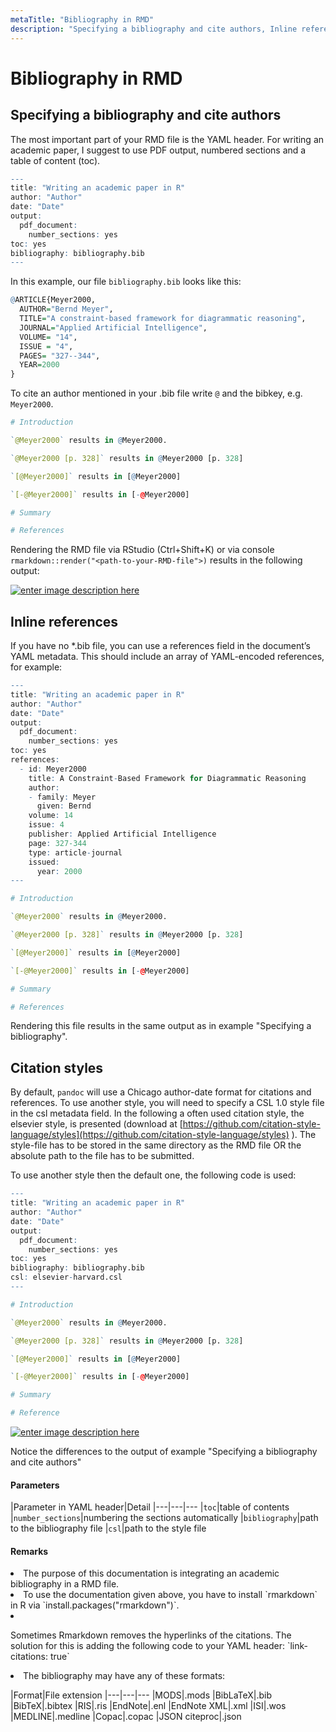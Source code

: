 ```yaml
---
metaTitle: "Bibliography in RMD"
description: "Specifying a bibliography and cite authors, Inline references, Citation styles"
---
```


# Bibliography in RMD



## Specifying a bibliography and cite authors


The most important part of your RMD file is the YAML header. For writing an academic paper, I suggest to use PDF output, numbered sections and a table of content (toc).

```r
---
title: "Writing an academic paper in R"
author: "Author"
date: "Date"
output:
  pdf_document:
    number_sections: yes
toc: yes
bibliography: bibliography.bib
---

```

In this example, our file `bibliography.bib` looks like this:

```r
@ARTICLE{Meyer2000,  
  AUTHOR="Bernd Meyer",  
  TITLE="A constraint-based framework for diagrammatic reasoning",  
  JOURNAL="Applied Artificial Intelligence",  
  VOLUME= "14",  
  ISSUE = "4",  
  PAGES= "327--344",  
  YEAR=2000  
}

```

To cite an author mentioned in your .bib file write `@` and the bibkey, e.g. `Meyer2000`.

```r
# Introduction

`@Meyer2000` results in @Meyer2000.

`@Meyer2000 [p. 328]` results in @Meyer2000 [p. 328]

`[@Meyer2000]` results in [@Meyer2000]

`[-@Meyer2000]` results in [-@Meyer2000]

# Summary

# References

```

Rendering the RMD file via RStudio (Ctrl+Shift+K) or via console `rmarkdown::render("<path-to-your-RMD-file">)` results in the following output:

[<img src="https://i.stack.imgur.com/aldv1.jpg" alt="enter image description here" />](https://i.stack.imgur.com/aldv1.jpg)



## Inline references


If you have no *.bib file, you can use a references field in the document’s YAML metadata. This should include an array of YAML-encoded references, for example:

```r
---
title: "Writing an academic paper in R"
author: "Author"
date: "Date"
output:
  pdf_document:
    number_sections: yes
toc: yes
references:
  - id: Meyer2000
    title: A Constraint-Based Framework for Diagrammatic Reasoning
    author:
    - family: Meyer
      given: Bernd
    volume: 14
    issue: 4
    publisher: Applied Artificial Intelligence
    page: 327-344
    type: article-journal
    issued:
      year: 2000
---

# Introduction

`@Meyer2000` results in @Meyer2000.

`@Meyer2000 [p. 328]` results in @Meyer2000 [p. 328]

`[@Meyer2000]` results in [@Meyer2000]

`[-@Meyer2000]` results in [-@Meyer2000]

# Summary

# References

```

Rendering this file results in the same output as in example "Specifying a bibliography".



## Citation styles


By default, `pandoc` will use a Chicago author-date format for citations and references. To use another style, you will need to specify a CSL 1.0 style file in the csl metadata field. In the following a often used citation style, the elsevier style, is presented (download at [https://github.com/citation-style-language/styles](https://github.com/citation-style-language/styles) ). The style-file has to be stored in the same directory as the RMD file OR the absolute path to the file has to be submitted.

To use another style then the default one, the following code is used:

```r
---
title: "Writing an academic paper in R"
author: "Author"
date: "Date"
output:
  pdf_document:
    number_sections: yes
toc: yes
bibliography: bibliography.bib
csl: elsevier-harvard.csl
---

# Introduction

`@Meyer2000` results in @Meyer2000.

`@Meyer2000 [p. 328]` results in @Meyer2000 [p. 328]

`[@Meyer2000]` results in [@Meyer2000]

`[-@Meyer2000]` results in [-@Meyer2000]

# Summary

# Reference

```

[<img src="https://i.stack.imgur.com/pBnr2.jpg" alt="enter image description here" />](https://i.stack.imgur.com/pBnr2.jpg)

Notice the differences to the output of example "Specifying a bibliography and cite authors"



#### Parameters


|Parameter in YAML header|Detail
|---|---|---
|`toc`|table of contents
|`number_sections`|numbering the sections automatically
|`bibliography`|path to the bibliography file
|`csl`|path to the style file



#### Remarks


<li>
The purpose of this documentation is integrating an academic bibliography in a RMD file.
</li>
<li>
To use the documentation given above, you have to install `rmarkdown` in R via `install.packages("rmarkdown")`.
</li>
<li>
<p>Sometimes Rmarkdown removes the hyperlinks of the citations. The solution for this is adding the following code to your YAML header:
`link-citations: true`</p>
</li>
<li>
The bibliography may have any of these formats:
</li>

|Format|File extension
|---|---|---
|MODS|.mods
|BibLaTeX|.bib
|BibTeX|.bibtex
|RIS|.ris
|EndNote|.enl
|EndNote XML|.xml
|ISI|.wos
|MEDLINE|.medline
|Copac|.copac
|JSON citeproc|.json

